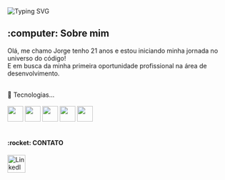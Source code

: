 <img src="https://readme-typing-svg.demolab.com?font=Fira+Code&weight=500&size=22&pause=1000&color=000000&center=true&vCenter=true&random=false&width=524&lines=Desenvolvedor+Front+End" alt="Typing SVG">

<h2> :computer: Sobre mim </h2>

<p> Olá, me chamo Jorge tenho 21 anos e estou iniciando minha jornada no universo do código!
  <br>
  E em busca da minha primeira oportunidade profissional na área de desenvolvimento.</p>
<br>
🔧 Tecnologias...
<br>
<br>
   <div>
<img width="35px" src="https://cdn.jsdelivr.net/gh/devicons/devicon@latest/icons/html5/html5-original.svg">
<img width="35px" src="https://cdn.jsdelivr.net/gh/devicons/devicon@latest/icons/css3/css3-original.svg">
<img width="35px" src="https://cdn.jsdelivr.net/gh/devicons/devicon@latest/icons/javascript/javascript-original.svg">
<img width="35px" src="https://cdn.jsdelivr.net/gh/devicons/devicon@latest/icons/git/git-original.svg">
<img width="35px" src="https://upload.wikimedia.org/wikipedia/commons/thumb/a/a7/React-icon.svg/2300px-React-icon.svg.png">
</div>
<br>
<h4> :rocket: CONTATO</h4>
<a href="https://www.linkedin.com/in/jorge-reis-dos-santos/" target="_blank">
  <img src="https://img.icons8.com/color/48/000000/linkedin.png" alt="LinkedIn" height="40">
</a>
